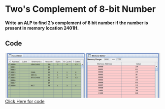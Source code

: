 # Two's Complement of 8-bit Number

**Write an ALP to find 2’s complement of 8 bit number if the number is present in memory location 2401H.**

## Code
![Two's Complement of 8-bit Number](eightBitTwosComplement.png)
[Click Here for code](eightBitTwosComplement.asm)
